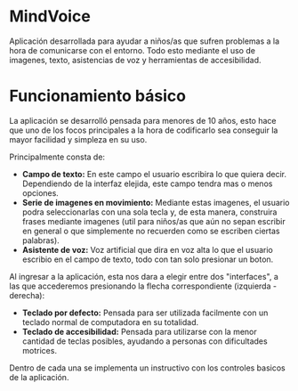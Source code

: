 # MindVoice
Aplicación desarrollada para ayudar a niños/as que sufren problemas a la hora de comunicarse con el entorno. Todo esto mediante el uso de imagenes, texto, asistencias de voz y herramientas de accesibilidad.

# Funcionamiento básico
La aplicación se desarrolló pensada para menores de 10 años, esto hace que uno de los focos principales a la hora de codificarlo sea conseguir la mayor facilidad y simpleza en su uso.

Principalmente consta de:

<ul>
  <li><b>Campo de texto:</b> En este campo el usuario escribira lo que quiera decir. Dependiendo de la interfaz elejida, este campo tendra mas o menos opciones.
  <li><b>Serie de imagenes en movimiento:</b> Mediante estas imagenes, el usuario podra seleccionarlas con una sola tecla y, de esta manera, construira frases mediante imagenes (util para niños/as que aún no sepan escribir en general o que simplemente no recuerden como se escriben ciertas palabras).
  <li><b>Asistente de voz:</b> Voz artificial que dira en voz alta lo que el usuario escribio en el campo de texto, todo con tan solo presionar un boton.
</ul>

Al ingresar a la aplicación, esta nos dara a elegir entre dos "interfaces", a las que accederemos presionando la flecha correspondiente (izquierda - derecha):

<ul>
  <li><b>Teclado por defecto:</b> Pensada para ser utilizada facilmente con un teclado normal de computadora en su totalidad.
  <li><b>Teclado de accesibilidad:</b> Pensada para utilizarse con la menor cantidad de teclas posibles, ayudando a personas con dificultades motrices.
</ul>

Dentro de cada una se implementa un instructivo con los controles basicos de la aplicación.

